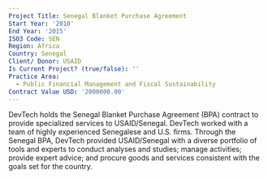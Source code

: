 ```yaml
---
Project Title: Senegal Blanket Purchase Agreement
Start Year: '2010'
End Year: '2015'
ISO3 Code: SEN
Region: Africa
Country: Senegal
Client/ Donor: USAID
Is Current Project? (true/false): ''
Practice Area:
  - Public Financial Management and Fiscal Sustainability
Contract Value USD: '2000000.00'
---
```

DevTech holds the Senegal Blanket Purchase Agreement (BPA) contract to provide specialized services to USAID/Senegal. DevTech worked with a team of highly experienced Senegalese and U.S. firms. Through the Senegal BPA, DevTech provided USAID/Senegal with a diverse portfolio of tools and experts to conduct analyses and studies; manage activities; provide expert advice; and procure goods and services consistent with the goals set for the country.